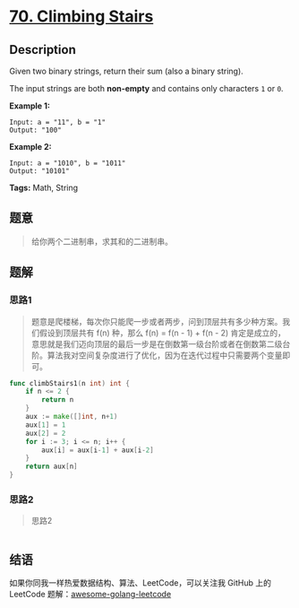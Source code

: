 # [70. Climbing Stairs][title]

## Description

Given two binary strings, return their sum (also a binary string).

The input strings are both **non-empty** and contains only characters `1` or `0`.

**Example 1:**

```
Input: a = "11", b = "1"
Output: "100"
```

**Example 2:**

```
Input: a = "1010", b = "1011"
Output: "10101"
```

**Tags:** Math, String

## 题意
>给你两个二进制串，求其和的二进制串。

## 题解

### 思路1
> 题意是爬楼梯，每次你只能爬一步或者两步，问到顶层共有多少种方案。我们假设到顶层共有 f(n) 种，那么 f(n) = f(n - 1) + f(n - 2) 肯定是成立的，意思就是我们迈向顶层的最后一步是在倒数第一级台阶或者在倒数第二级台阶。算法我对空间复杂度进行了优化，因为在迭代过程中只需要两个变量即可。

```go
func climbStairs1(n int) int {
	if n <= 2 {
		return n
	}
	aux := make([]int, n+1)
	aux[1] = 1
	aux[2] = 2
	for i := 3; i <= n; i++ {
		aux[i] = aux[i-1] + aux[i-2]
	}
	return aux[n]
}
```

### 思路2
> 思路2
```go

```

## 结语

如果你同我一样热爱数据结构、算法、LeetCode，可以关注我 GitHub 上的 LeetCode 题解：[awesome-golang-leetcode][me]

[title]: https://leetcode.com/problems/climbing-stairs/description/
[me]: https://github.com/kylesliu/awesome-golang-leetcode
